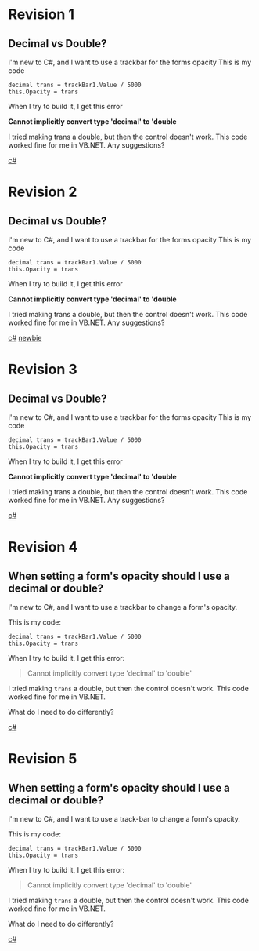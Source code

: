 # Revision 1
## Decimal vs Double?

I'm new to C#, and I want to use a trackbar for the forms opacity
This is my code

    decimal trans = trackBar1.Value / 5000
    this.Opacity = trans

When I try to build it, I get this error

**Cannot implicitly convert type 'decimal' to 'double**

I tried making trans a double, but then the control doesn't work. This code worked fine for me in VB.NET. Any suggestions?

[c#](https://stackoverflow.com/questions/tagged/c%23)

# Revision 2
## Decimal vs Double?

I'm new to C#, and I want to use a trackbar for the forms opacity
This is my code

    decimal trans = trackBar1.Value / 5000
    this.Opacity = trans

When I try to build it, I get this error

**Cannot implicitly convert type 'decimal' to 'double**

I tried making trans a double, but then the control doesn't work. This code worked fine for me in VB.NET. Any suggestions?

[c#](https://stackoverflow.com/questions/tagged/c%23) [newbie](https://stackoverflow.com/questions/tagged/newbie)

# Revision 3
## Decimal vs Double?

I'm new to C#, and I want to use a trackbar for the forms opacity
This is my code

    decimal trans = trackBar1.Value / 5000
    this.Opacity = trans

When I try to build it, I get this error

**Cannot implicitly convert type 'decimal' to 'double**

I tried making trans a double, but then the control doesn't work. This code worked fine for me in VB.NET. Any suggestions?

[c#](https://stackoverflow.com/questions/tagged/c%23)

# Revision 4
## When setting a form's opacity should I use a decimal or double?

I'm new to C#, and I want to use a trackbar to change a form's opacity.

This is my code:

    decimal trans = trackBar1.Value / 5000
    this.Opacity = trans

When I try to build it, I get this error:

> Cannot implicitly convert type 'decimal' to 'double'

I tried making `trans` a double, but then the control doesn't work. This code worked fine for me in VB.NET. 

What do I need to do differently?

[c#](https://stackoverflow.com/questions/tagged/c%23)

# Revision 5
## When setting a form's opacity should I use a decimal or double?

I'm new to C#, and I want to use a track-bar to change a form's opacity.

This is my code:

    decimal trans = trackBar1.Value / 5000
    this.Opacity = trans

When I try to build it, I get this error:

> Cannot implicitly convert type 'decimal' to 'double'

I tried making `trans` a double, but then the control doesn't work. This code worked fine for me in VB.NET. 

What do I need to do differently?

[c#](https://stackoverflow.com/questions/tagged/c%23)
